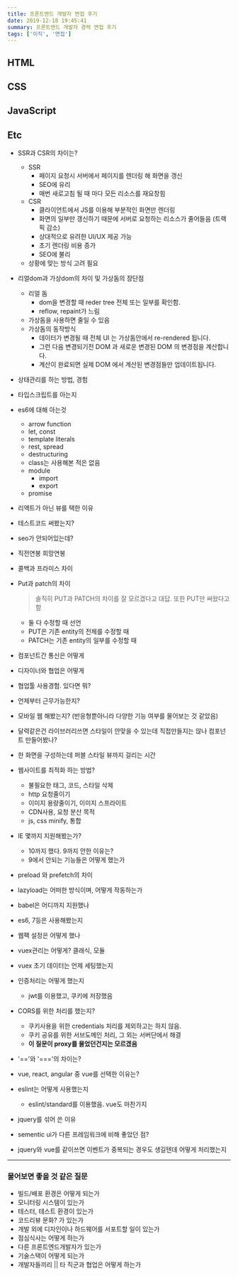 ```yaml
---
title: 프론트엔드 개발자 면접 후기
date: 2019-12-18 19:45:41
summary: 프론트엔드 개발자 경력 면접 후기
tags: ['이직', '면접']
---
```


## HTML

## CSS

## JavaScript

## Etc

* SSR과 CSR의 차이는?
  * SSR
    * 페이지 요청시 서버에서 페이지를 렌더링 해 화면을 갱신
    * SEO에 유리
    * 매번 새로고침 될 때 마다 모든 리소스를 재요창힘
  * CSR
    * 클라이언트에서 JS를 이용해 부분적인 화면만 렌더링
    * 화면의 일부만 갱신하기 때문에 서버로 요청하는 리소스가 줄어들음 (트랙픽 감소)
    * 상대적으로 유려한 UI/UX 제공 가능
    * 초기 렌더링 비용 증가
    * SEO에 불리
  * 상황에 맞는 방식 고려 필요
* 리얼dom과 가상dom의 차이 및 가상돔의 장단점
  * 리얼 돔
    * dom을 변경할 때 reder tree 전체 또는 일부를 확인함.
    * reflow, repaint가 느림
  * 가상돔을 사용하면 줄일 수 있음
  * 가상돔의 동작방식
    * 데이터가 변경될 때 전체 UI 는 가상돔안에서 re-rendered 됩니다.
    * 그런 다음 변경되기전 DOM 과 새로운 변경된 DOM 의 변경점을 계산합니다.
    * 계산이 완료되면 실제 DOM 에서 계산된 변경점들만 업데이트됩니다.
* 상태관리를 하는 방법, 경험
* 타입스크립트를 아는지
* es6에 대해 아는것
  * arrow function
  * let, const
  * template literals
  * rest, spread
  * destructuring
  * class는 사용해본 적은 없음
  * module
    * import
    * export
  * promise
* 리액트가 아닌 뷰를 택한 이유
* 테스트코드 써봤는지?
* seo가 안되어있는데?
* 직전연봉 희망연봉
* 콜백과 프라미스 차이
* Put과 patch의 차이
  > 솔직히 PUT과 PATCH의 차이를 잘 모르겠다고 대답. 또한 PUT만 써왔다고 함
  * 둘 다 수정할 때 선언
  * PUT은 기존 entity의 전체를 수정할 때
  * PATCH는 기존 entity의 일부를 수정할 때
  
* 컴포넌트간 통신은 어떻게
* 디자이너와 협업은 어떻게
* 협업툴 사용경험. 있다면 뭐?
* 언제부터 근무가능한지?
* 모바일 웹 해봤는지? (반응형뿐아니라 다양한 기능 여부를 물어보는 것 같았음)

* 달력같은건 라이브러리쓰면 스타일이 안맞을 수 있는데 직접만들지는 않나 컴포넌트 만들어봤나?
* 한 화면을 구성하는데 퍼블 스타일 뷰까지 걸리는 시간

* 웹사이트를 최적화 하는 방법?
  * 불필요한 태그, 코드, 스타일 삭제
  * http 요청줄이기
  * 이미지 용량줄이기, 이미지 스프라이트
  * CDN사용, 요청 분산 목적
  * js, css minify, 통합

* IE 몇까지 지원해봤는가?
  * 10까지 했다. 9까지 안한 이유는?
  * 9에서 안되는 기능들은 어떻게 했는가
* preload 와 prefetch의 차이
* lazyload는 어떠한 방식이며, 어떻게 작동하는가
* babel은 어디까지 지원했나
* es6, 7등은 사용해봤는지
* 웹팩 설정은 어떻게 했나
* vuex관리는 어떻게? 클래식, 모듈
* vuex 초기 데이터는 언제 세팅했는지
* 인증처리는 어떻게 했는지
  * jwt를 이용했고, 쿠키에 저장했음
* CORS를 위한 처리를 했는지?
  * 쿠키사용을 위한 credentials 처리를 제외하고는 하지 않음.
  * 쿠키 공유를 위한 서브도메인 처리, 그 외는 서버단에서 해결
  * **이 질문이 proxy를 물었던건지는 모르겠음**
* '=='와 '==='의 차이는?
* vue, react, angular 중 vue를 선택한 이유는?
* eslint는 어떻게 사용했는지
  * eslint/standard를 이용했음. vue도 마찬가지
* jquery를 섞어 쓴 이유
* sementic ui가 다른 프레임워크에 비해 좋았던 점?
* jquery와 vue를 같이쓰면 이벤트가 중복되는 경우도 생길텐데 어떻게 처리했는지


---

### 물어보면 좋을 것 같은 질문
* 빌드/배포 환경은 어떻게 되는가
* 모니터링 시스템이 있는가
* 테스터, 테스트 환경이 있는가
* 코드리뷰 문화? 가 있는가
* 개발 외에 디자인이나 하드웨어를 서포트할 일이 있는가
* 점심식사는 어떻게 하는가
* 다른 프론트엔드개발자가 있는가
* 기술스택이 어떻게 되는가
* 개발자들끼리 || 타 직군과 협업은 어떻게 하는가
